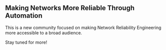 ## Making Networks More Reliable Through Automation

This is a new community focused on making Network Reliability Engineering more accessible to a broad audience.

Stay tuned for more!
